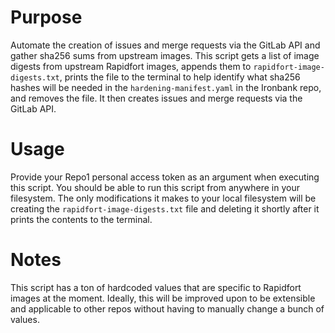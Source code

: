 # Purpose
Automate the creation of issues and merge requests via the GitLab API and gather sha256 sums from upstream images. This script gets a list of image digests from upstream Rapidfort images, appends them to `rapidfort-image-digests.txt`, prints the file to the terminal to help identify what sha256 hashes will be needed in the `hardening-manifest.yaml` in the Ironbank repo, and removes the file. It then creates issues and merge requests via the GitLab API.

# Usage
Provide your Repo1 personal access token as an argument when executing this script. You should be able to run this script from anywhere in your filesystem. The only modifications it makes to your local filesystem will be creating the `rapidfort-image-digests.txt` file and deleting it shortly after it prints the contents to the terminal.

# Notes
This script has a ton of hardcoded values that are specific to Rapidfort images at the moment. Ideally, this will be improved upon to be extensible and applicable to other repos without having to manually change a bunch of values.